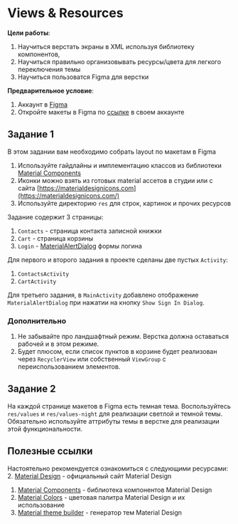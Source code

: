 # Views & Resources

**Цели работы**: 
1. Научиться верстать экраны в XML используя библиотеку компонентов, 
2. Научиться правильно организовывать ресурсы/цвета для легкого переключения темы
3. Научиться пользоватся Figma для верстки

**Предварительное условие**:
1. Аккаунт в [Figma](https://www.figma.com/)
2. Откройте макеты в Figma по [ссылке](https://www.figma.com/community/file/1433109187156322315/views-and-resources) в своем аккаунте

## Задание 1

В этом задании вам необходимо собрать layout по макетам в Figma

1. Используйте гайдлайны и имплементацию классов из библиотеки [Material Components](https://m3.material.io/components)
2. Иконки можно взять из готовых material ассетов в студии или с сайта [https://materialdesignicons.com](https://materialdesignicons.com/)
3. Используйте директорию `res` для строк, картинок и прочих ресурсов

Задание содержит 3 страницы:
1. `Contacts` - страница контакта записной книжки
2. `Cart` - страница корзины
3. `Login` - [MaterialAlertDialog](https://m2.material.io/components/dialogs/android) формы логина

Для первого и второго задания в проекте сделаны две пустых `Activity`:
1. `ContactsActivity`
2. `CartActivity`

Для третьего задания, в `MainActivity` добавлено отображение `MaterialAlertDialog` при нажатии на кнопку `Show Sign In Dialog`.

### Дополнительно

1. Не забывайте про ландшафтный режим. Верстка должна оставаться рабочей и в этом режиме.
2. Будет плюсом, если список пунктов в корзине будет реализован через `RecyclerView` или собственный `ViewGroup` с переиспользованием элементов.

## Задание 2

На каждой странице макетов в Figma есть темная тема. 
Воспользуйтесь `res/values` и `res/values-night` для реализации светлой и темной темы.
Обязательно используйте аттрибуты темы в верстке для реализации этой функциональности.

## Полезные ссылки

Настоятельно рекомендуется ознакомиться с следующими ресурсами:
2. [Material Design](https://material.io/design) - официальный сайт Material Design
1. [Material Components](https://m3.material.io/components) - библиотека компонентов Material Design
2. [Material Colors](https://m2.material.io/design/color/the-color-system.html#color-usage-and-palettes) - цветовая палитра Material Design и их использование
3. [Material theme builder](https://m3.material.io/blog/material-theme-builder) - генератор тем Material Design